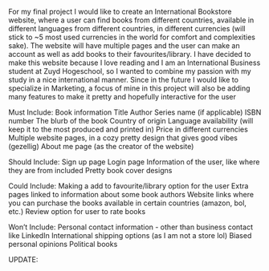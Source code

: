 For my final project I would like to create an International Bookstore website, where a user can find books from different countries, available in different languages from different countries, in different currencies (will stick to ~5 most used currencies in the world for comfort and complexities sake). The website will have multiple pages and the user can make an account as well as add books to their favourites/library. I have decided to make this website because I love reading and I am an International Business student at Zuyd Hogeschool, so I wanted to combine my passion with my study in a nice international manner. Since in the future I would like to specialize in Marketing, a focus of mine in this project will also be adding many features to make it pretty and hopefully interactive for the user

Must Include:
Book information
Title
Author
Series name (if applicable)
ISBN number
The blurb of the book
Country of origin
Language availability (will keep it to the most produced and printed in)
Price in different currencies
Multiple website pages, in a cozy pretty design that gives good vibes (gezellig)
About me page (as the creator of the website)

Should Include:
Sign up page
Login page
Information of the user, like where they are from included
Pretty book cover designs

Could Include:
Making a add to favourite/library option for the user
Extra pages linked to information about some book authors
Website links where you can purchase the books available in certain countries (amazon, bol, etc.)
Review option for user to rate books

Won’t Include:
Personal contact information - other than business contact like LinkedIn
International shipping options (as I am not a store lol)
Biased personal opinions
Political books

UPDATE:

